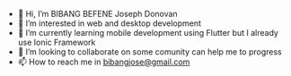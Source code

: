 - 👋 Hi, I’m BIBANG BEFENE Joseph Donovan
- 👀 I’m interested in web and desktop development
- 🌱 I’m currently learning mobile development using Flutter but I already use Ionic Framework
- 💞️ I’m looking to collaborate on some comunity can help me to progress
- 📫 How to reach me in bibangjose@gmail.com

<!---
bibangjoseph/bibangjoseph is a ✨ special ✨ repository because its `README.md` (this file) appears on your GitHub profile.
You can click the Preview link to take a look at your changes.
--->

